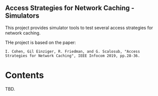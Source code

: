 ## Access Strategies for Network Caching - Simulators 

This project provides simulator tools to test several access strategies for network caching. 

THe project is based on the paper:

	I. Cohen, Gil Einziger, R. Friedman, and G. Scalosub, "Access Strategies for Network Caching", IEEE Infocom 2019, pp.28-36.

# Contents

TBD.